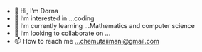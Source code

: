 - 👋 Hi, I’m Dorna 
- 👀 I’m interested in ...coding
- 🌱 I’m currently learning ...Mathematics and computer science
- 💞️ I’m looking to collaborate on ...
- 📫 How to reach me ...chemutaiimani@gmail.com

<!---
imani2004/imani2004 is a ✨ special ✨ repository because its `README.md` (this file) appears on your GitHub profile.
You can click the Preview link to take a look at your changes.
--->
